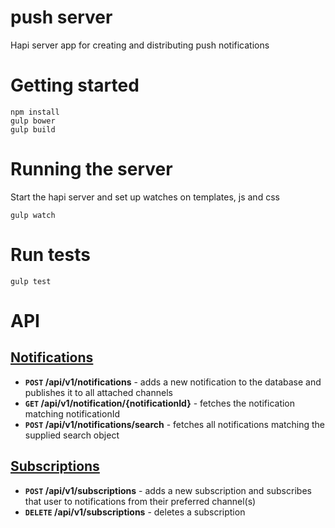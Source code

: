 push server
============

Hapi server app for creating and distributing push notifications

# Getting started

```
npm install
gulp bower
gulp build
```

# Running the server

Start the hapi server and set up watches on templates, js and css

```
gulp watch
```

# Run tests

```
gulp test
```

# API

## [Notifications](https://github.com/EFForg/pushserver/blob/master/routes/notifications.js)

- **<code>POST</code> /api/v1/notifications** - adds a new notification to the database and publishes it to all attached channels
- **<code>GET</code> /api/v1/notification/{notificationId}** - fetches the notification matching notificationId
- **<code>POST</code> /api/v1/notifications/search** - fetches all notifications matching the supplied search object

## [Subscriptions](https://github.com/EFForg/pushserver/blob/master/routes/subscriptions.js)

- **<code>POST</code> /api/v1/subscriptions** - adds a new subscription and subscribes that user to notifications from their preferred channel(s)
- **<code>DELETE</code> /api/v1/subscriptions** - deletes a subscription
